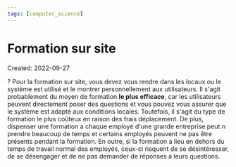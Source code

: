 ```yaml
---
tags: [computer_science] 
---
```

# Formation sur site
Created: 2022-09-27

?
Pour la formation sur site, vous devez vous rendre dans les locaux ou le système est utilisé et le montrer personnellement aux utilisateurs.
Il s'agit probablement du moyen de formation **le plus efficace**, car les utilisateurs peuvent directement poser des questions et vous pouvez vous assurer que le système est adapté aux conditions locales.
Toutefois, il s'agit du type de formation le plus coûteux en raison des frais déplacement.
De plus, dispenser une formation a chaque employé d'une grande entreprise peut n prendre beaucoup de temps et certains employés peuvent ne pas être présents pendant la formation.
En outre, si la formation a lieu en dehors du temps de travail normal des employés, ceux-ci risquent de se désintéresser, de se désengager et de ne pas demander de réponses a leurs questions.
<!--SR:!2023-09-05,208,250-->